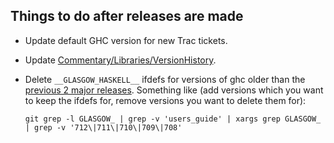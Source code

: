 ## Things to do after releases are made

- Update default GHC version for new Trac tickets. 

- Update [Commentary/Libraries/VersionHistory](commentary/libraries/version-history).

- Delete `__GLASGOW_HASKELL__` ifdefs for versions of ghc older than the [previous 2 major releases](building/preparation/tools). Something like (add versions which you want to keep the ifdefs for, remove versions you want to delete them for):

  ```
  git grep -l GLASGOW_ | grep -v 'users_guide' | xargs grep GLASGOW_ | grep -v '712\|711\|710\|709\|708'
  ```